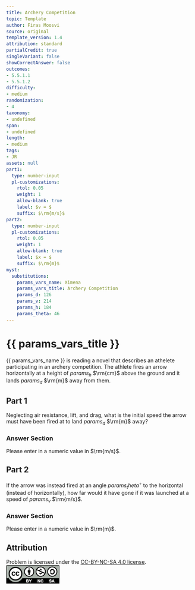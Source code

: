 ```yaml
---
title: Archery Competition
topic: Template
author: Firas Moosvi
source: original
template_version: 1.4
attribution: standard
partialCredit: true
singleVariant: false
showCorrectAnswer: false
outcomes:
- 5.5.1.1
- 5.5.1.2
difficulty:
- medium
randomization:
- 4
taxonomy:
- undefined
span:
- undefined
length:
- medium
tags:
- JR
assets: null
part1:
  type: number-input
  pl-customizations:
    rtol: 0.05
    weight: 1
    allow-blank: true
    label: $v = $
    suffix: $\rm{m/s}$
part2:
  type: number-input
  pl-customizations:
    rtol: 0.05
    weight: 1
    allow-blank: true
    label: $x = $
    suffix: $\rm{m}$
myst:
  substitutions:
    params_vars_name: Ximena
    params_vars_title: Archery Competition
    params_d: 126
    params_v: 214
    params_h: 184
    params_theta: 46
---
```

# {{ params_vars_title }}
{{ params_vars_name }} is reading a novel that describes an athelete participating in an archery competition.
The athlete fires an arrow horizontally at a height of ${{ params_h }}$ $\rm{cm}$ above the ground and it lands ${{ params_d }}$ $\rm{m}$ away from them.

## Part 1

Neglecting air resistance, lift, and drag, what is the initial speed the arrow must have been fired at to land ${{ params_d }}$ $\rm{m}$ away?

### Answer Section

Please enter in a numeric value in $\rm{m/s}$.

## Part 2

If the arrow was instead fired at an angle ${{ params_theta }}^\circ$ to the horizontal (instead of horizontally), how far would it have gone if it was launched at a speed of ${{ params_v }}$ $\rm{m/s}$.

### Answer Section

Please enter in a numeric value in $\rm{m}$.

## Attribution

Problem is licensed under the [CC-BY-NC-SA 4.0 license](https://creativecommons.org/licenses/by-nc-sa/4.0/).<br> ![The Creative Commons 4.0 license requiring attribution-BY, non-commercial-NC, and share-alike-SA license.](https://raw.githubusercontent.com/firasm/bits/master/by-nc-sa.png)